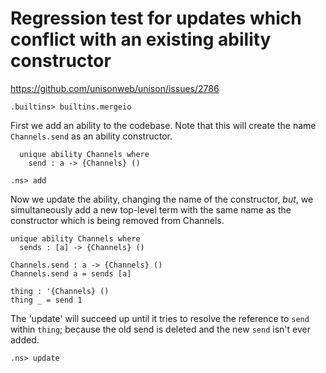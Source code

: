 # Regression test for updates which conflict with an existing ability constructor

https://github.com/unisonweb/unison/issues/2786

```ucm:hide
.builtins> builtins.mergeio
```

First we add an ability to the codebase.
Note that this will create the name `Channels.send` as an ability constructor.

```unison
  unique ability Channels where
    send : a -> {Channels} ()
```

```ucm
.ns> add
```

Now we update the ability, changing the name of the constructor, _but_, we simultaneously
add a new top-level term with the same name as the constructor which is being
removed from Channels.

```unison
unique ability Channels where
  sends : [a] -> {Channels} ()

Channels.send : a -> {Channels} ()
Channels.send a = sends [a]

thing : '{Channels} ()
thing _ = send 1
```

The 'update' will succeed up until it tries to resolve the reference to `send`
within `thing`; because the old send is deleted and the new `send` isn't ever added.

```ucm:error
.ns> update
```
